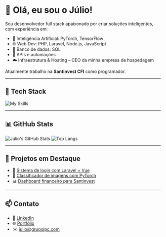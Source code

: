 # 👋 Olá, eu sou o Júlio!

Sou desenvolvedor full stack apaixonado por criar soluções inteligentes, com experiência em:

- 🧠 Inteligência Artificial: PyTorch, TensorFlow
- 🌐 Web Dev: PHP, Laravel, Node.js, JavaScript
- 🐘 Banco de dados: SQL
- 🔌 APIs e automações
- ☁️ Infraestrutura & Hosting – CEO da minha empresa de hospedagem

Atualmente trabalho na **Santinvest CFI** como programador.

---

## 🚀 Tech Stack

![My Skills](https://skillicons.dev/icons?i=php,laravel,js,nodejs,python,mysql,postgres,tensorflow,pytorch,linux,docker,git)

---

## 📊 GitHub Stats

![Júlio's GitHub Stats](https://github-readme-stats.vercel.app/api?username=julioamorimbr&show_icons=true&theme=github_dark)
![Top Langs](https://github-readme-stats.vercel.app/api/top-langs/?username=julioamorimbr&layout=compact&theme=github_dark)

---

## 🧠 Projetos em Destaque

- 🔐 [Sistema de login com Laravel + Vue](https://github.com/julioamorimbr/tcc)
- 🤖 [Classificador de imagens com PyTorch](https://github.com/julioamorimbr/pipocaflix)
- 📊 [Dashboard financeiro para Santinvest](https://github.com/julioamorimbr/projetotensorflowjs)

---

## 📫 Contato

- 💼 [LinkedIn](https://linkedin.com/in/julioamorimfmr)
- 🌐 [Portfólio](https://goutec.com.br)
- ✉️ julio@grupojpc.com
